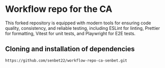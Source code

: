 # Workflow repo for the CA

This forked repository is equipped with modern tools for ensuring code quality, consistency, and reliable testing, including ESLint for linting, Prettier for formatting, Vitest for unit tests, and Playwright for E2E tests.

## Cloning and installation of dependencies
`https://github.com/senbet22/workflow-repo-ca-senbet.git`
